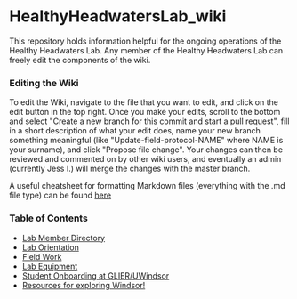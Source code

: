 # HealthyHeadwatersLab_wiki

This repository holds information helpful for the ongoing operations of the Healthy Headwaters Lab. 
Any member of the Healthy Headwaters Lab can freely edit the components of the wiki.

### Editing the Wiki
To edit the Wiki, navigate to the file that you want to edit, and click on the edit button in the top right. Once you make your edits, scroll to the bottom and select "Create a new branch for this commit and start a pull request", fill in a short description of what your edit does, name your new branch something meaningful (like "Update-field-protocol-NAME" where NAME is your surname), and click "Propose file change". Your changes can then be reviewed and commented on by other wiki users, and eventually an admin (currently Jess I.) will merge the changes with the master branch.

A useful cheatsheet for formatting Markdown files (everything with the .md file type) can be found [here](https://github.com/adam-p/markdown-here/wiki/Markdown-Cheatsheet)

### Table of Contents
* [Lab Member Directory](/Directory.md)
* [Lab Orientation](/Lab-orientation/Lab-orientation.md)
* [Field Work](/Field-work/Field-work.md)
* [Lab Equipment](/Equipment/Equipment.md)
* [Student Onboarding at GLIER/UWindsor](/Other-resources/Student-onboarding.md)
* [Resources for exploring Windsor!](/Other-resources/Other-resources.md)
